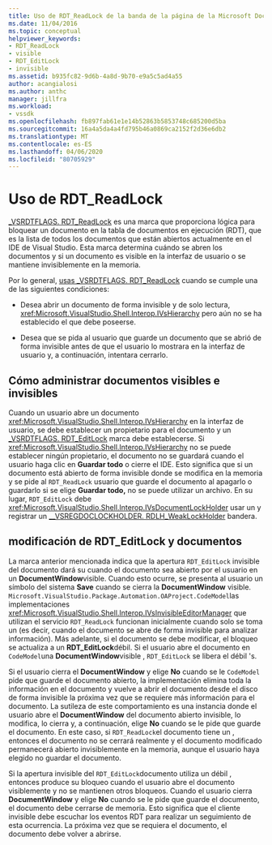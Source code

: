 ```yaml
---
title: Uso de RDT_ReadLock de la banda de la página de la Microsoft Docs
ms.date: 11/04/2016
ms.topic: conceptual
helpviewer_keywords:
- RDT_ReadLock
- visible
- RDT_EditLock
- invisible
ms.assetid: b935fc82-9d6b-4a8d-9b70-e9a5c5ad4a55
author: acangialosi
ms.author: anthc
manager: jillfra
ms.workload:
- vssdk
ms.openlocfilehash: fb897fab61e1e14b52863b5853748c685200d5ba
ms.sourcegitcommit: 16a4a5da4a4fd795b46a0869ca2152f2d36e6db2
ms.translationtype: MT
ms.contentlocale: es-ES
ms.lasthandoff: 04/06/2020
ms.locfileid: "80705929"
---
```

# <a name="rdt_readlock-usage"></a>Uso de RDT_ReadLock

[_VSRDTFLAGS. RDT_ReadLock](<xref:Microsoft.VisualStudio.Shell.Interop._VSRDTFLAGS.RDT_ReadLock>) es una marca que proporciona lógica para bloquear un documento en la tabla de documentos en ejecución (RDT), que es la lista de todos los documentos que están abiertos actualmente en el IDE de Visual Studio. Esta marca determina cuándo se abren los documentos y si un documento es visible en la interfaz de usuario o se mantiene invisiblemente en la memoria.

Por lo general, [usas _VSRDTFLAGS. RDT_ReadLock](<xref:Microsoft.VisualStudio.Shell.Interop._VSRDTFLAGS.RDT_ReadLock>) cuando se cumple una de las siguientes condiciones:

- Desea abrir un documento de forma invisible y de solo lectura, <xref:Microsoft.VisualStudio.Shell.Interop.IVsHierarchy> pero aún no se ha establecido el que debe poseerse.

- Desea que se pida al usuario que guarde un documento que se abrió de forma invisible antes de que el usuario lo mostrara en la interfaz de usuario y, a continuación, intentara cerrarlo.

## <a name="how-to-manage-visible-and-invisible-documents"></a>Cómo administrar documentos visibles e invisibles

Cuando un usuario abre un documento <xref:Microsoft.VisualStudio.Shell.Interop.IVsHierarchy> en la interfaz de usuario, se debe establecer un propietario para el documento y un [_VSRDTFLAGS. RDT_EditLock](<xref:Microsoft.VisualStudio.Shell.Interop._VSRDTFLAGS.RDT_EditLock>) marca debe establecerse. Si <xref:Microsoft.VisualStudio.Shell.Interop.IVsHierarchy> no se puede establecer ningún propietario, el documento no se guardará cuando el usuario haga clic en **Guardar todo** o cierre el IDE. Esto significa que si un documento está abierto de forma invisible donde se modifica en la memoria y se pide al `RDT_ReadLock` usuario que guarde el documento al apagarlo o guardarlo si se elige **Guardar todo,** no se puede utilizar un archivo. En su lugar, `RDT_EditLock` debe <xref:Microsoft.VisualStudio.Shell.Interop.IVsDocumentLockHolder> usar un y registrar un [__VSREGDOCLOCKHOLDER. RDLH_WeakLockHolder](<xref:Microsoft.VisualStudio.Shell.Interop.__VSREGDOCLOCKHOLDER.RDLH_WeakLockHolder>) bandera.

## <a name="rdt_editlock-and-document-modification"></a>modificación de RDT_EditLock y documentos

La marca anterior mencionada indica que la apertura `RDT_EditLock` invisible del documento dará su cuando el documento sea abierto por el usuario en un **DocumentWindow**visible. Cuando esto ocurre, se presenta al usuario un símbolo del sistema **Save** cuando se cierra la **DocumentWindow** visible. `Microsoft.VisualStudio.Package.Automation.OAProject.CodeModel`las implementaciones <xref:Microsoft.VisualStudio.Shell.Interop.IVsInvisibleEditorManager> que utilizan el servicio `RDT_ReadLock` funcionan inicialmente cuando solo se toma un (es decir, cuando el documento se abre de forma invisible para analizar información). Más adelante, si el documento se debe modificar, el bloqueo se actualiza a un **RDT_EditLock**débil. Si el usuario abre el documento en `CodeModel`una **DocumentWindow**visible , `RDT_EditLock` se libera el débil 's.

Si el usuario cierra el **DocumentWindow** y elige **No** cuando se le `CodeModel` pide que guarde el documento abierto, la implementación elimina toda la información en el documento y vuelve a abrir el documento desde el disco de forma invisible la próxima vez que se requiere más información para el documento. La sutileza de este comportamiento es una instancia donde el usuario abre el **DocumentWindow** del documento abierto invisible, lo modifica, lo cierra y, a continuación, elige **No** cuando se le pide que guarde el documento. En este caso, si `RDT_ReadLock`el documento tiene un , entonces el documento no se cerrará realmente y el documento modificado permanecerá abierto invisiblemente en la memoria, aunque el usuario haya elegido no guardar el documento.

Si la apertura invisible del `RDT_EditLock`documento utiliza un débil , entonces produce su bloqueo cuando el usuario abre el documento visiblemente y no se mantienen otros bloqueos. Cuando el usuario cierra **DocumentWindow** y elige **No** cuando se le pide que guarde el documento, el documento debe cerrarse de memoria. Esto significa que el cliente invisible debe escuchar los eventos RDT para realizar un seguimiento de esta ocurrencia. La próxima vez que se requiera el documento, el documento debe volver a abrirse.
